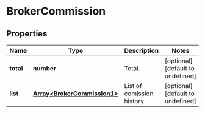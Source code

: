 # BrokerCommission

## Properties

Name | Type | Description | Notes
------------ | ------------- | ------------- | -------------
**total** | **number** | Total. | [optional] [default to undefined]
**list** | [**Array&lt;BrokerCommission1&gt;**](BrokerCommission1.md) | List of comission history. | [optional] [default to undefined]

